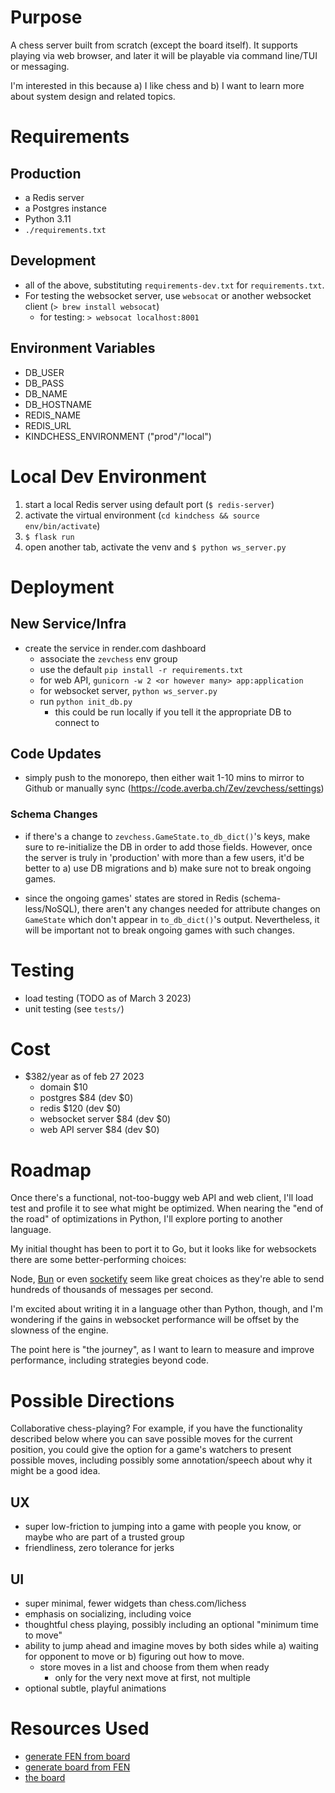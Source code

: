# Purpose
A chess server built from scratch (except the board itself). It supports playing via web browser, 
and later it will be playable via command line/TUI or messaging.

I'm interested in this because a) I like chess and b) I want to learn more about system design and
related topics.

# Requirements

## Production
- a Redis server 
- a Postgres instance
- Python 3.11
- `./requirements.txt`

## Development 
- all of the above, substituting `requirements-dev.txt` for `requirements.txt`.
- For testing the websocket server, use `websocat` or another websocket client (`> brew install websocat`)
  - for testing: `> websocat localhost:8001`

## Environment Variables
- DB_USER
- DB_PASS
- DB_NAME
- DB_HOSTNAME
- REDIS_NAME
- REDIS_URL
- KINDCHESS_ENVIRONMENT ("prod"/"local")

# Local Dev Environment
1) start a local Redis server using default port (`$ redis-server`)
1) activate the virtual environment (`cd kindchess && source env/bin/activate`)
1) `$ flask run`
1) open another tab, activate the venv and `$ python ws_server.py`

# Deployment

## New Service/Infra
- create the service in render.com dashboard
  - associate the `zevchess` env group
  - use the default `pip install -r requirements.txt`
  - for web API, `gunicorn -w 2 <or however many> app:application`
  - for websocket server, `python ws_server.py`
  - run `python init_db.py`
    - this could be run locally if you tell it the appropriate DB to connect to

## Code Updates
- simply push to the monorepo, then either wait 1-10 mins to mirror to Github or manually sync (https://code.averba.ch/Zev/zevchess/settings)

### Schema Changes
- if there's a change to `zevchess.GameState.to_db_dict()`'s keys, make sure to re-initialize the DB in order to add those fields. However, once the server is truly in 'production' with more than a few users, it'd be better to a) use DB migrations and b) make sure not to break ongoing games.

- since the ongoing games' states are stored in Redis (schema-less/NoSQL), there aren't any changes needed for attribute changes on `GameState` which don't appear in `to_db_dict()`'s output. Nevertheless, it will be important not to break ongoing games with such changes.

# Testing
- load testing (TODO as of March 3 2023)
- unit testing (see `tests/`)

# Cost
- $382/year as of feb 27 2023
  - domain $10
  - postgres $84 (dev $0)
  - redis $120 (dev $0)
  - websocket server $84 (dev $0)
  - web API server $84 (dev $0)

# Roadmap
Once there's a functional, not-too-buggy web API and web client, I'll load test and profile it 
to see what might be optimized. When nearing the "end of the road" of optimizations in Python, 
I'll explore porting to another language.

My initial thought has been to port it to Go, but it looks like for websockets there are some 
better-performing choices:

Node, [Bun](https://twitter.com/jarredsumner/status/1562121275945803776?lang=en) or even 
[socketify](https://raw.githubusercontent.com/cirospaciari/socketify.py/main/misc/ws-bar-graph.png) 
seem like great choices as they're able to send hundreds of thousands of messages per second.

I'm excited about writing it in a language other than Python, though, and I'm wondering if 
the gains in websocket performance will be offset by the slowness of the engine. 

The point here is "the journey", as I want to learn to measure and improve performance, 
including strategies beyond code.

# Possible Directions

Collaborative chess-playing? For example, if you have the functionality described below where 
you can save possible moves for the current position, you could give the option for a game's watchers
to present possible moves, including possibly some annotation/speech about why it might be a good idea.

## UX
- super low-friction to jumping into a game with people you know, or maybe who are part of a trusted group
- friendliness, zero tolerance for jerks

## UI 
- super minimal, fewer widgets than chess.com/lichess
- emphasis on socializing, including voice
- thoughtful chess playing, possibly including an optional "minimum time to move"
- ability to jump ahead and imagine moves by both sides while a) waiting for opponent to move or b) figuring out how to move.
  - store moves in a list and choose from them when ready
    - only for the very next move at first, not multiple
- optional subtle, playful animations

# Resources Used
- [generate FEN from board](http://www.netreal.de/Forsyth-Edwards-Notation/index.php)
- [generate board from FEN](http://www.ee.unb.ca/cgi-bin/tervo/fen.pl)
- [the board](https://github.com/shaack/cm-chessboard)
